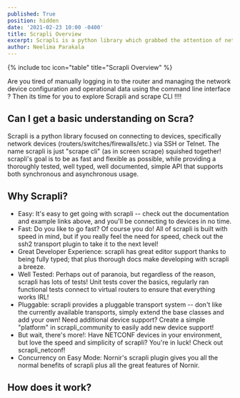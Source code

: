 ```yaml
---
published: True
position: hidden
date: '2021-02-23 10:00 -0400'
title: Scrapli Overview
excerpt: Scrapli is a python library which grabbed the attention of network engineers. Learn more about it and take a look how you could manage Cisco devices with it.
author: Neelima Parakala
---
```

{% include toc icon="table" title="Scrapli Overview" %}

Are you tired of manually logging in to the router and managing the network device configuration and operational data using the command line interface ? Then its time for you to explore Scrapli and scrape CLI !!!!

## Can I get a basic understanding on Scra?

Scrapli is a python library focused on connecting to devices, specifically network devices (routers/switches/firewalls/etc.) via SSH or Telnet. 
The name scrapli is just "scrape cli" (as in screen scrape) squished together! scrapli's goal is to be as fast and flexible as possible, 
while providing a thoroughly tested, well typed, well documented, simple API that supports both synchronous and asynchronous usage.

## Why Scrapli?

- Easy: It's easy to get going with scrapli -- check out the documentation and example links above, and you'll be connecting to devices in no time.
- Fast: Do you like to go fast? Of course you do! All of scrapli is built with speed in mind, but if you really feel the need for speed, check out the ssh2 transport plugin to take it to the next level!
- Great Developer Experience: scrapli has great editor support thanks to being fully typed; that plus thorough docs make developing with scrapli a breeze.
- Well Tested: Perhaps out of paranoia, but regardless of the reason, scrapli has lots of tests! Unit tests cover the basics, regularly ran functional tests connect to virtual routers to ensure that everything works IRL!
- Pluggable: scrapli provides a pluggable transport system -- don't like the currently available transports, simply extend the base classes and add your own! Need additional device support? Create a simple "platform" in scrapli_community to easily add new device support!
- But wait, there's more!: Have NETCONF devices in your environment, but love the speed and simplicity of scrapli? You're in luck! Check out scrapli_netconf!
- Concurrency on Easy Mode: Nornir's scrapli plugin gives you all the normal benefits of scrapli plus all the great features of Nornir.
    

## How does it work?
